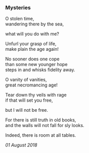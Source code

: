### Mysteries

O stolen time,\
wandering there by the sea,

what will you do with me?

Unfurl your grasp of life,\
make plain the age again!

No sooner does one cope\
than some new younger hope\
steps in and whisks fidelity away.

O vanity of vanities,\
great necromancing age!


Tear down thy veils with rage\
if that will set you free,

but I will not be free.

For there is still truth in old books,\
and the walls will not fall for sly looks.

Indeed, there is room at all tables.

*01 August 2018*
